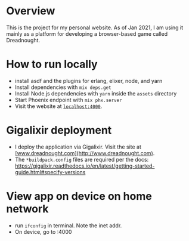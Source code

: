 # Overview

This is the project for my personal website. As of Jan 2021, I am using it mainly as a platform for developing a browser-based game called Dreadnought.

# How to run locally

  * install asdf and the plugins for erlang, elixer, node, and yarn
  * Install dependencies with `mix deps.get`
  * Install Node.js dependencies with `yarn` inside the `assets` directory
  * Start Phoenix endpoint with `mix phx.server`
  * Visit the website at [`localhost:4000`](http://localhost:4000).

# Gigalixir deployment

  * I deploy the application via Gigalixir. Visit the site at [www.dreadnought.com](http://www.dreadnought.com).
  * The `*buildpack.config` files are required per the docs: https://gigalixir.readthedocs.io/en/latest/getting-started-guide.html#specify-versions

# View app on device on home network
  * run `ifconfig` in terminal. Note the inet addr.
  * On device, go to <inet addr>:4000
